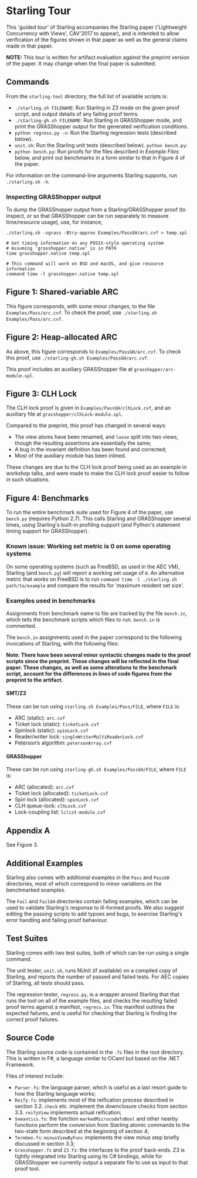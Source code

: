 # Starling Tour

This 'guided tour' of Starling accompanies the Starling paper ('Lightweight
Concurrency with Views', CAV'2017 to appear), and is intended to allow
verification of the figures shown in that paper as well as the general
claims made in that paper.

**NOTE:** This tour is written for artifact evaluation against the preprint
version of the paper.  It may change when the final paper is submitted.


## Commands

From the `starling-tool` directory, the full list of available scripts is:

* `./starling.sh FILENAME`: Run Starling in Z3 mode on the given proof script,
  and output details of any failing proof terms.
* `./starling-gh.sh FILENAME`: Run Starling in GRASShopper mode, and print
  the GRASShopper output for the generated verification conditions.
* `python regress.py -v`: Run the Starling regression tests (described below).
* `unit.sh`: Run the Starling unit tests (described below).  `python bench.py`:
* `python bench.py`: Run proofs for the files described in _Example Files_ below,
  and print out benchmarks in a form similar to that in Figure 4 of
  the paper.

For information on the command-line arguments Starling supports, run
`./starling.sh -h`.


### Inspecting GRASShopper output

To dump the GRASShopper output from a Starling/GRASShopper proof (to inspect,
or so that GRASShopper can be run separately to measure time/resource usage),
use, for instance,

```
./starling.sh -sgrass -Btry-approx Examples/PassGH/arc.cvf > temp.spl

# Get timing information on any POSIX-style operating system
# Assuming 'grasshopper.native' is in PATH
time grasshopper.native temp.spl

# This command will work on BSD and macOS, and give resource information
command time -l grasshopper.native temp.spl
```


## Figure 1: Shared-variable ARC

This figure corresponds, with some minor changes, to the file
`Examples/Pass/arc.cvf`.  To check the proof, use
`./starling.sh Examples/Pass/arc.cvf`.


## Figure 2: Heap-allocated ARC

As above, this figure corresponds to `Examples/PassGH/arc.cvf`.  To check
this proof, use `./starling-gh.sh Examples/PassGH/arc.cvf`.

This proof includes an auxiliary GRASShopper file at
`grasshopper/arc-module.spl`.


## Figure 3: CLH Lock

The CLH lock proof is given in `Examples/PassGH/clhLock.cvf`, and an
auxiliary file at `grasshopper/clhLock-module.spl`.

Compared to the preprint, this proof has changed in several ways:

- The view atoms have been renamed, and `loose` split into two views,
  though the resulting assertions are essentially the same;
- A bug in the invariant definition has been found and corrected;
- Most of the auxiliary module has been inlined.

These changes are due to the CLH lock proof being used as an example
in workshop talks, and were made to make the CLH lock proof easier to
follow in such situations.


## Figure 4: Benchmarks

To run the entire benchmark suite used for Figure 4 of the paper, use
`bench.py` (requires Python 2.7).  This calls Starling and GRASShopper
several times, using Starling's built-in profiling support (and Python's
statement timing support for GRASShopper).

### Known issue: Working set metric is 0 on some operating systems

On some operating systems (such as FreeBSD, as used in the AEC VM), Starling
(and `bench.py`) will report a working set usage of `0`.
An alternative metric that works on FreeBSD is to run
`command time -l ./starling.sh path/to/example` and compare the results for
'maximum resident set size'.

### Examples used in benchmarks

Assignments from benchmark name to file are tracked by the file
`bench.in`, which tells the benchmark scripts which files to run.
`bench.in` is commented.

The `bench.in` assignments used in the paper correspond to the following
invocations of Starling, with the following files:

**Note: There have been several minor syntactic changes made to the proof
scripts since the preprint.  These changes will be reflected in the final
paper.  These changes, as well as some alterations to the benchmark script,
account for the differences in lines of code figures from the preprint to
the artifact.**

#### SMT/Z3

These can be run using `starling.sh Examples/Pass/FILE`, where `FILE` is:

* ARC (static): `arc.cvf`
* Ticket lock (static): `ticketLock.cvf`
* Spinlock (static): `spinLock.cvf`
* Reader/writer lock: `singleWriterMultiReaderLock.cvf`
* Peterson’s algorithm: `petersonArray.cvf`

#### GRASShopper

These can be run using `starling-gh.sh Examples/PassGH/FILE`, where `FILE` is:

* ARC (allocated): `arc.cvf`
* Ticket lock (allocated): `ticketLock.cvf`
* Spin lock (allocated): `spinLock.cvf`
* CLH queue-lock: `clhLock.cvf`
* Lock-coupling list: `lclist-module.cvf`


## Appendix A

See Figure 3.


## Additional Examples

Starling also comes with additional examples in the `Pass` and `PassGH`
directories, most of which correspond to minor variations on the benchmarked
examples.

The `Fail` and `FailGH` directories contain failing examples, which can be
used to validate Starling's response to ill-formed proofs.  We also suggest
editing the passing scripts to add typoes and bugs, to exercise Starling's
error handling and failing proof behaviour.


## Test Suites

Starling comes with two test suites, both of which can be run using a single
command.

The unit tester, `unit.sh`, runs NUnit (if available) on a compiled copy of
Starling, and reports the number of passed and failed tests.  For AEC copies of
Starling, all tests should pass.

The regression tester, `regress.py`, is a wrapper around Starling that that
runs the tool on all of the example files, and checks the resulting failed
proof terms against a manifest, `regress.in`.  This manifest outlines the
expected failures, and is useful for checking that Starling is finding the
correct proof failures.


## Source Code

The Starling source code is contained in the `.fs` files in the root directory.
This is written in F#, a language similar to OCaml but based on the .NET
Framework.

Files of interest include:

* `Parser.fs`: the language parser, which is useful as a last resort guide to
  how the Starling language works;
* `Reify.fs`: implements most of the reification process described
  in section 3.2. `check` etc. implement the downclosure checks
  from section 3.3. `reifyView` implements actual reification;
* `Semantics.fs`: the function `markedMicrocodeToBool` and other nearby
  functions perform the conversion from Starling atomic commands to
  the two-state form described at the beginning of section 4;
* `TermGen.fs`: `minusViewByFunc` implements the view minus step
  briefly discussed in section 3.3;
* `Grasshopper.fs` and `Z3.fs`: the interfaces to the proof
  back-ends.  Z3 is tightly integrated into Starling using its C# bindings,
  while for GRASShopper we currently output a separate file to use as input to
  that proof tool.
